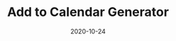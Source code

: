 ---
title: Add to Calendar Generator
projectLink: https://addtocal.sznm.dev
repoLink: https://github.com/sozonome/add-to-calendar-generator
description: Add to Calendar link / button generator.
date: "2020-10-24"
thumbnail: "/app_icons/add-to-calendar.svg"
featured: true
highlight: true
sznmApps: true
appStoreLink:
playStoreLink:
stacks:
  - nextjs
  - chakra-ui
---